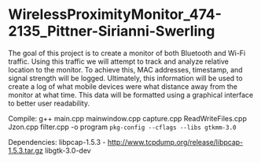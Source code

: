 WirelessProximityMonitor_474-2135_Pittner-Sirianni-Swerling
===========================================================

The goal of this project is to create a monitor of both Bluetooth and Wi-Fi traffic. Using this traffic we will attempt to track and analyze relative location to the monitor.  To achieve this, MAC addresses, timestamp, and signal strength will be logged.  Ultimately, this information will be used to create a log of what mobile devices were what distance away from the monitor at what time.  This data will be formatted using a graphical interface to better user readability.

Compile: 
g++ main.cpp mainwindow.cpp capture.cpp ReadWriteFiles.cpp Jzon.cpp filter.cpp -o program `pkg-config --cflags --libs gtkmm-3.0`

Dependencies:
	libpcap-1.5.3 - http://www.tcpdump.org/release/libpcap-1.5.3.tar.gz
	libgtk-3.0-dev
	
	